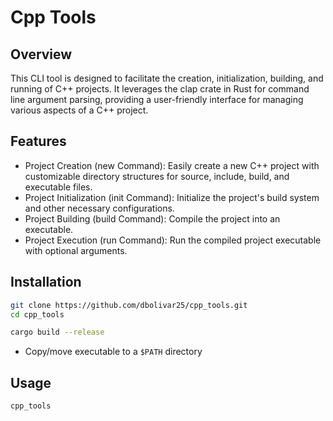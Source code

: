 # Cpp Tools

## Overview

This CLI tool is designed to facilitate the creation, initialization, building,
and running of C++ projects. It leverages the clap crate in Rust for command
line argument parsing, providing a user-friendly interface for managing various
aspects of a C++ project.

## Features

- Project Creation (new Command): Easily create a new C++ project with
  customizable directory structures for source, include, build, and executable
  files.
- Project Initialization (init Command): Initialize the project's build system
  and other necessary configurations.
- Project Building (build Command): Compile the project into an executable.
- Project Execution (run Command): Run the compiled project executable with
  optional arguments.

## Installation

```bash
git clone https://github.com/dbolivar25/cpp_tools.git
cd cpp_tools

cargo build --release
```

- Copy/move executable to a `$PATH` directory

## Usage

```base
cpp_tools
```
